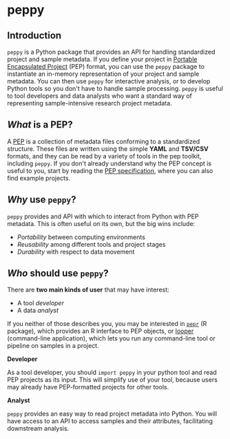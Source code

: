 # peppy

## Introduction

`peppy` is a Python package that provides an API for handling standardized project and sample metadata. 
If you define your project in [Portable Encapsulated Project](http://pep.databio.org/en/2.0.0/) (PEP) format, 
you can use the `peppy` package to instantiate an in-memory representation of your project and sample metadata. 
You can then use `peppy` for interactive analysis, or to develop Python tools so you don't have to handle sample processing. `peppy` is useful to tool developers and data analysts who want a standard way of representing sample-intensive research project metadata. 

## *What* is a **PEP**?

A [PEP](http://pep.databio.org/en/2.0.0/) is a collection of metadata files conforming to a standardized structure. 
These files are written using the simple **YAML** and **TSV/CSV** formats, 
and they can be read by a variety of tools in the pep toolkit, including `peppy`.  If you don't already understand why the PEP concept is useful to you, 
start by reading the [PEP specification](http://pep.databio.org/en/2.0.0/), 
where you can also find example projects. 

## *Why* use `peppy`?

`peppy` provides and API with which to interact from Python with PEP metadata. 
This is often useful on its own, but the big wins include:

- *Portability* between computing environments
- *Reusability* among different tools and project stages
- *Durability* with respect to data movement

## *Who* should use `peppy`?

There are **two main kinds of user** that may have interest:

- A tool *developer*
- A data *analyst* 

If you neither of those describes you, you may be interested in [`pepr`](http://code.databio.org/pepr) (R package), 
which provides an R interface to PEP objects, or [looper](http://github.com/pepkit/looper) (command-line application), 
which lets you run any command-line tool or pipeline on samples in a project.

**Developer**

As a tool developer, you should `import peppy` in your python tool and read PEP projects as its input. 
This will simplify use of your tool, because users may already have PEP-formatted projects for other tools.

**Analyst**

`peppy` provides an easy way to read project metadata into Python. 
You will have access to an API to access samples and their attributes, facilitating downstream analysis.

